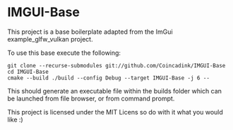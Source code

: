 # IMGUI-Base

This project is a base boilerplate adapted from the ImGui example_glfw_vulkan project.

To use this base execute the following:
```
git clone --recurse-submodules git://github.com/Coincadink/IMGUI-Base
cd IMGUI-Base
cmake --build ./build --config Debug --target IMGUI-Base -j 6 --
```
This should generate an executable file within the builds folder which can be launched from file browser, or from command prompt.

This project is licensed under the MIT Licens so do with it what you would like :)
